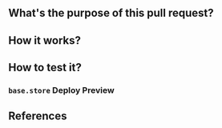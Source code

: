 ## What's the purpose of this pull request?
<!--- Considering the context, what is the problem we'll solve? Where in VTEX's big picture our issue fits in? Write a tweet about the context and the problem itself. --->

## How it works? 
<!--- Tell us the role of the new feature, or component, in its context. --->

## How to test it?
<!--- Describe the steps with bullet points. Is there any external link that can be used to better test it or an example? --->

### `base.store` Deploy Preview
<!--- Add a link to a deploy preview from `base.store` with this branch being used. --->

<!--- Tip: You can get an installable version of this branch from the CodeSandbox generated when this PR is created. --->

## References
<!--- Spread the knowledge: is there any content you used to create this PR that is worth sharing? --->

<!--- Extra tip: adding references to related issues or mentioning people important to this PR may be good for the documentation and reviewing process --->
